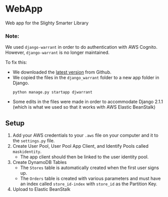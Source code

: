 # WebApp
Web app for the Slighty Smarter Library

### Note:
We used `django-warrant` in order to do
authentication with AWS Cognito. However,
`django-warrant` is no longer maintained.

To fix this:
- We downloaded the
[latest version](https://github.com/MetaMetricsInc/django-warrant)
from Github.
 - We copied the files in the `django_warrant`
 folder to a new app folder in Django.
    ```
    python manage.py startapp djwarrant
    ```
 - Some edits in the files were made in order
to accommodate Django 2.1.1 (which is what we used
so that it works with AWS Elastic BeanStalk) 

## Setup
1. Add your AWS credentials to your `.aws` file on your computer and it to the `settings.py` file.
2. Create User Pool, User Pool App Client, and Identify Pools called `maskidentity`.
   - The app client should then be linked to the user identity pool.
3. Create DynamoDB Tables
   - The `Stores` table is automatically created when the first user signs up.
   - The `Orders` table is created with various parameters and must have an index called `store_id-index` with `store_id` as the Partition Key.
4. Upload to Elastic BeanStalk